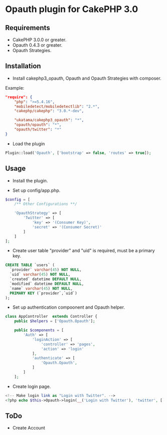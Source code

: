 # Opauth plugin for CakePHP 3.0

## Requirements

* CakePHP 3.0.0 or greater.
* Opauth 0.4.3 or greater.
* Opauth Strategies.

## Installation

* Install cakephp3_opauth, Opauth and Opauth Strategies with composer.

Example:
```json
"require": {
    "php": ">=5.4.16",
    "mobiledetect/mobiledetectlib": "2.*",
    "cakephp/cakephp": "3.0.*-dev",

    "ukatama/cakephp3_opauth": "*",
    "opauth/opauth": "*",
    "opauth/twitter": "*"
}
```

* Load the plugin
```php
Plugin::load('Opauth', ['bootstrap' => false, 'routes' => true]);
```

## Usage

* Install the plugin.

* Set up config/app.php.
```php
$config = [
    /** Other Configurations **/

    'OpauthStrategy' => [
        'Twitter' => [
            'key' => '(Consumer Key)',
            'secret' => '(Consumer Secret)'
        ]
    ]
];
```

* Create user table
"provider" and "uid" is required, must be a primary key.
```sql
CREATE TABLE `users` (
  `provider` varchar(45) NOT NULL,
  `uid` varchar(45) NOT NULL,
  `created` datetime DEFAULT NULL,
  `modified` datetime DEFAULT NULL,
  `name` varchar(45) NOT NULL,
  PRIMARY KEY (`provider`,`uid`)
);
```

* Set up authentication compoonent and Opauth helper.
```php
class AppController  extends Controller {
    public $helpers = ['Opauth.Opauth'];

    public $components = [
        'Auth' => [
            'loginAction' => [
                'controller' => 'pages',
                'action' => 'login'
            ],
            'authenticate' => [
                'Opauth.Opauth',
            ]
        ]
    ];
```

* Create login page.
```php
<!-- Make login link as "Login with Twitter". -->
<?php echo $this->Opauth->login(__('Login with Twitter'), 'twitter', ['class' => 'btn btn-default']); ?>
```

## ToDo

* Create Account
